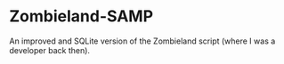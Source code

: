 # Zombieland-SAMP
An improved and SQLite version of the Zombieland script (where I was a developer back then).
